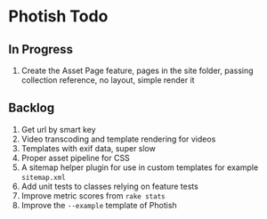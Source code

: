 # Photish Todo

## In Progress

1. Create the Asset Page feature, pages in the site folder, passing collection
   reference, no layout, simple render it

## Backlog

1. Get url by smart key
1. Video transcoding and template rendering for videos
1. Templates with exif data, super slow
1. Proper asset pipeline for CSS
1. A sitemap helper plugin for use in custom templates for example
   `sitemap.xml`
1. Add unit tests to classes relying on feature tests
1. Improve metric scores from `rake stats`
1. Improve the `--example` template of Photish
